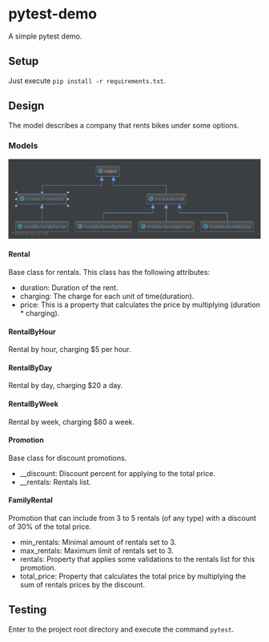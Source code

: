 # pytest-demo
A simple pytest demo.
## Setup
Just execute ``pip install -r requirements.txt``.
## Design
The model describes a company that rents bikes under some options.
### Models
![Class diagram](https://raw.githubusercontent.com/hurta2yaisel/pytest-demo/master/diagram.png)
#### Rental
Base class for rentals. This class has the following attributes:
- duration: Duration of the rent.
- charging: The charge for each unit of time(duration).
- price: This is a property that calculates the price by multiplying (duration * charging).
#### RentalByHour
Rental by hour, charging $5 per hour.
#### RentalByDay
Rental by day, charging $20 a day.
#### RentalByWeek
Rental by week, charging $60 a week.
#### Promotion
Base class for discount promotions.
- __discount: Discount percent for applying to the total price.
- __rentals: Rentals list.
#### FamilyRental
Promotion that can include from 3 to 5 rentals (of any type) with a discount of 30% of the total price.
- min_rentals: Minimal amount of rentals set to 3.
- max_rentals: Maximum limit of rentals set to 3.
- rentals: Property that applies some validations to the rentals list for this promotion.
- total_price: Property that calculates the total price by multiplying the sum of rentals prices by the discount.

## Testing
Enter to the project root directory and execute the command ``pytest``.
